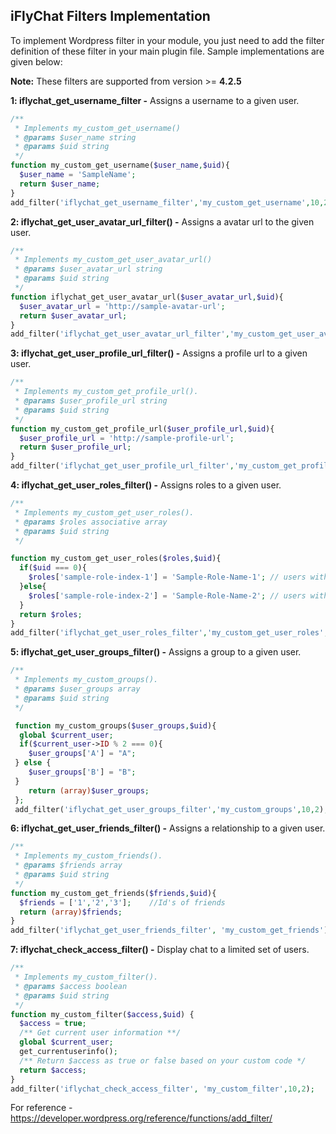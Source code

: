 ## iFlyChat Filters Implementation
To implement Wordpress filter in your module, you just need to add the filter definition of these filter in your main plugin file. Sample implementations are given below:

**Note:** These filters are supported from version >= **4.2.5**

**1: iflychat_get_username_filter -** Assigns a username to a given user.

```php
/**
 * Implements my_custom_get_username()
 * @params $user_name string 
 * @params $uid string 
 */
function my_custom_get_username($user_name,$uid){
  $user_name = 'SampleName';
  return $user_name;
}
add_filter('iflychat_get_username_filter','my_custom_get_username',10,2);
```

**2: iflychat_get_user_avatar_url_filter() -** Assigns a avatar url to the given user.

```php
/**
 * Implements my_custom_get_user_avatar_url()
 * @params $user_avatar_url string 
 * @params $uid string 
 */
function iflychat_get_user_avatar_url($user_avatar_url,$uid){
  $user_avatar_url = 'http://sample-avatar-url';
  return $user_avatar_url;
}
add_filter('iflychat_get_user_avatar_url_filter','my_custom_get_user_avatar_url',10,2);
```
**3: iflychat_get_user_profile_url_filter() -** Assigns a profile url to a given user.

```php
/**
 * Implements my_custom_get_profile_url(). 
 * @params $user_profile_url string 
 * @params $uid string 
 */
function my_custom_get_profile_url($user_profile_url,$uid){
  $user_profile_url = 'http://sample-profile-url';
  return $user_profile_url;
}
add_filter('iflychat_get_user_profile_url_filter','my_custom_get_profile_url',10,2);
```

**4: iflychat_get_user_roles_filter() -** Assigns roles to a given user.

```php
/**
 * Implements my_custom_get_user_roles().
 * @params $roles associative array 
 * @params $uid string 
 */

function my_custom_get_user_roles($roles,$uid){
  if($uid === 0){
    $roles['sample-role-index-1'] = 'Sample-Role-Name-1'; // users with odd user id have Sample-Role-1;
  }else{
    $roles['sample-role-index-2'] = 'Sample-Role-Name-2'; // users with even user id have Sample-Role-2;
  }
  return $roles;
}
add_filter('iflychat_get_user_roles_filter','my_custom_get_user_roles',10,2);
```

**5: iflychat_get_user_groups_filter() -** Assigns a group to a given user.

```php
/**
 * Implements my_custom_groups().
 * @params $user_groups array 
 * @params $uid string 
 */

 function my_custom_groups($user_groups,$uid){
  global $current_user;
  if($current_user->ID % 2 === 0){
    $user_groups['A'] = "A";
 } else {
    $user_groups['B'] = "B";
 }
    return (array)$user_groups;
 };
 add_filter('iflychat_get_user_groups_filter','my_custom_groups',10,2);
```

**6: iflychat_get_user_friends_filter() -** Assigns a relationship to a given user.

```php
/**
 * Implements my_custom_friends().
 * @params $friends array 
 * @params $uid string 
 */
function my_custom_get_friends($friends,$uid){
  $friends = ['1','2','3'];    //Id's of friends
  return (array)$friends;
}
add_filter('iflychat_get_user_friends_filter', 'my_custom_get_friends');
```

**7: iflychat_check_access_filter() -** Display chat to a limited set of users.
```php
/**
 * Implements my_custom_filter().
 * @params $access boolean
 * @params $uid string 
 */
function my_custom_filter($access,$uid) {
  $access = true;
  /** Get current user information **/
  global $current_user;
  get_currentuserinfo();
  /** Return $access as true or false based on your custom code */ 
  return $access;
}
add_filter('iflychat_check_access_filter', 'my_custom_filter',10,2);
```

For reference - https://developer.wordpress.org/reference/functions/add_filter/
